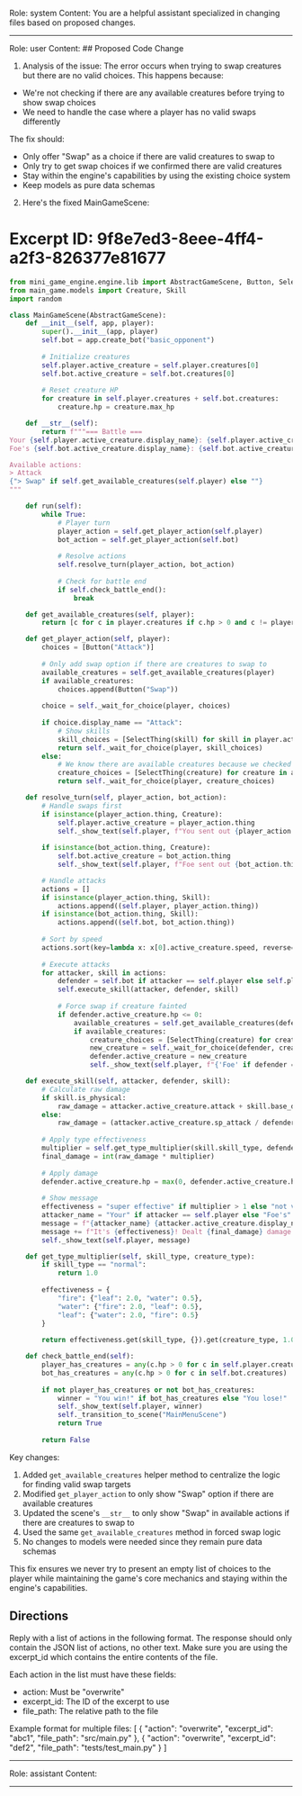 Role: system
Content: You are a helpful assistant specialized in changing files based on proposed changes.
__________________
Role: user
Content: ## Proposed Code Change
1. Analysis of the issue:
The error occurs when trying to swap creatures but there are no valid choices. This happens because:
- We're not checking if there are any available creatures before trying to show swap choices
- We need to handle the case where a player has no valid swaps differently

The fix should:
- Only offer "Swap" as a choice if there are valid creatures to swap to
- Only try to get swap choices if we confirmed there are valid creatures
- Stay within the engine's capabilities by using the existing choice system
- Keep models as pure data schemas

2. Here's the fixed MainGameScene:

# Excerpt ID: 9f8e7ed3-8eee-4ff4-a2f3-826377e81677
```python main_game/scenes/main_game_scene.py
from mini_game_engine.engine.lib import AbstractGameScene, Button, SelectThing
from main_game.models import Creature, Skill
import random

class MainGameScene(AbstractGameScene):
    def __init__(self, app, player):
        super().__init__(app, player)
        self.bot = app.create_bot("basic_opponent")
        
        # Initialize creatures
        self.player.active_creature = self.player.creatures[0]
        self.bot.active_creature = self.bot.creatures[0]
        
        # Reset creature HP
        for creature in self.player.creatures + self.bot.creatures:
            creature.hp = creature.max_hp

    def __str__(self):
        return f"""=== Battle ===
Your {self.player.active_creature.display_name}: {self.player.active_creature.hp}/{self.player.active_creature.max_hp} HP
Foe's {self.bot.active_creature.display_name}: {self.bot.active_creature.hp}/{self.bot.active_creature.max_hp} HP

Available actions:
> Attack
{"> Swap" if self.get_available_creatures(self.player) else ""}
"""

    def run(self):
        while True:
            # Player turn
            player_action = self.get_player_action(self.player)
            bot_action = self.get_player_action(self.bot)
            
            # Resolve actions
            self.resolve_turn(player_action, bot_action)
            
            # Check for battle end
            if self.check_battle_end():
                break

    def get_available_creatures(self, player):
        return [c for c in player.creatures if c.hp > 0 and c != player.active_creature]

    def get_player_action(self, player):
        choices = [Button("Attack")]
        
        # Only add swap option if there are creatures to swap to
        available_creatures = self.get_available_creatures(player)
        if available_creatures:
            choices.append(Button("Swap"))
        
        choice = self._wait_for_choice(player, choices)
        
        if choice.display_name == "Attack":
            # Show skills
            skill_choices = [SelectThing(skill) for skill in player.active_creature.skills]
            return self._wait_for_choice(player, skill_choices)
        else:
            # We know there are available creatures because we checked before adding the Swap button
            creature_choices = [SelectThing(creature) for creature in available_creatures]
            return self._wait_for_choice(player, creature_choices)

    def resolve_turn(self, player_action, bot_action):
        # Handle swaps first
        if isinstance(player_action.thing, Creature):
            self.player.active_creature = player_action.thing
            self._show_text(self.player, f"You sent out {player_action.thing.display_name}!")
            
        if isinstance(bot_action.thing, Creature):
            self.bot.active_creature = bot_action.thing
            self._show_text(self.player, f"Foe sent out {bot_action.thing.display_name}!")

        # Handle attacks
        actions = []
        if isinstance(player_action.thing, Skill):
            actions.append((self.player, player_action.thing))
        if isinstance(bot_action.thing, Skill):
            actions.append((self.bot, bot_action.thing))
            
        # Sort by speed
        actions.sort(key=lambda x: x[0].active_creature.speed, reverse=True)
        
        # Execute attacks
        for attacker, skill in actions:
            defender = self.bot if attacker == self.player else self.player
            self.execute_skill(attacker, defender, skill)
            
            # Force swap if creature fainted
            if defender.active_creature.hp <= 0:
                available_creatures = self.get_available_creatures(defender)
                if available_creatures:
                    creature_choices = [SelectThing(creature) for creature in available_creatures]
                    new_creature = self._wait_for_choice(defender, creature_choices).thing
                    defender.active_creature = new_creature
                    self._show_text(self.player, f"{'Foe' if defender == self.bot else 'You'} sent out {new_creature.display_name}!")

    def execute_skill(self, attacker, defender, skill):
        # Calculate raw damage
        if skill.is_physical:
            raw_damage = attacker.active_creature.attack + skill.base_damage - defender.active_creature.defense
        else:
            raw_damage = (attacker.active_creature.sp_attack / defender.active_creature.sp_defense) * skill.base_damage
            
        # Apply type effectiveness
        multiplier = self.get_type_multiplier(skill.skill_type, defender.active_creature.creature_type)
        final_damage = int(raw_damage * multiplier)
        
        # Apply damage
        defender.active_creature.hp = max(0, defender.active_creature.hp - final_damage)
        
        # Show message
        effectiveness = "super effective" if multiplier > 1 else "not very effective" if multiplier < 1 else "effective"
        attacker_name = "Your" if attacker == self.player else "Foe's"
        message = f"{attacker_name} {attacker.active_creature.display_name} used {skill.display_name}! "
        message += f"It's {effectiveness}! Dealt {final_damage} damage!"
        self._show_text(self.player, message)

    def get_type_multiplier(self, skill_type, creature_type):
        if skill_type == "normal":
            return 1.0
            
        effectiveness = {
            "fire": {"leaf": 2.0, "water": 0.5},
            "water": {"fire": 2.0, "leaf": 0.5},
            "leaf": {"water": 2.0, "fire": 0.5}
        }
        
        return effectiveness.get(skill_type, {}).get(creature_type, 1.0)

    def check_battle_end(self):
        player_has_creatures = any(c.hp > 0 for c in self.player.creatures)
        bot_has_creatures = any(c.hp > 0 for c in self.bot.creatures)
        
        if not player_has_creatures or not bot_has_creatures:
            winner = "You win!" if bot_has_creatures else "You lose!"
            self._show_text(self.player, winner)
            self._transition_to_scene("MainMenuScene")
            return True
            
        return False
```

Key changes:
1. Added `get_available_creatures` helper method to centralize the logic for finding valid swap targets
2. Modified `get_player_action` to only show "Swap" option if there are available creatures
3. Updated the scene's `__str__` to only show "Swap" in available actions if there are creatures to swap to
4. Used the same `get_available_creatures` method in forced swap logic
5. No changes to models were needed since they remain pure data schemas

This fix ensures we never try to present an empty list of choices to the player while maintaining the game's core mechanics and staying within the engine's capabilities.

## Directions
Reply with a list of actions in the following format. The response should only contain the JSON list of actions, no other text.
Make sure you are using the excerpt_id which contains the entire contents of the file.

Each action in the list must have these fields:
- action: Must be "overwrite"
- excerpt_id: The ID of the excerpt to use
- file_path: The relative path to the file

Example format for multiple files:
[
    {
        "action": "overwrite",
        "excerpt_id": "abc1",
        "file_path": "src/main.py"
    },
    {
        "action": "overwrite",
        "excerpt_id": "def2",
        "file_path": "tests/test_main.py"
    }
]
__________________
Role: assistant
Content: 
__________________
